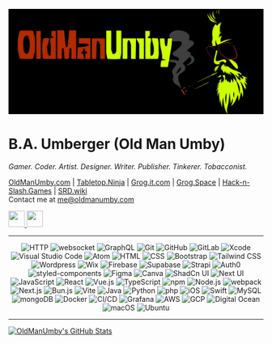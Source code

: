 ![banner](hero.jpg)

# B.A. Umberger (Old Man Umby)
_Gamer. Coder. Artist. Designer. Writer. Publisher. Tinkerer. Tobacconist._

[OldManUmby.com](http://oldmanumby.com) | [Tabletop.Ninja](http://tabletop.ninja) | [Grog.it.com](http://grog.it.com) | [Grog.Space](http://grog.space) | [Hack-n-Slash.Games](https://www.hack-n-slash.games) | [SRD.wiki](http://srd.wiki)
<br>Contact me at [me@oldmanumby.com](mailto:me@oldmanumby.com)

<p align="left"> <a href="https://www.github.com/oldmanumby" target="_blank" rel="noreferrer"> <picture> <source media="(prefers-color-scheme: dark)" srcset="https://raw.githubusercontent.com/danielcranney/readme-generator/main/public/icons/socials/github-dark.svg" /> <source media="(prefers-color-scheme: light)" srcset="https://raw.githubusercontent.com/danielcranney/readme-generator/main/public/icons/socials/github.svg" /> <img src="https://raw.githubusercontent.com/danielcranney/readme-generator/main/public/icons/socials/github.svg" width="32" height="32" /> </picture> </a> <a href="https://www.x.com/oldmanumby" target="_blank" rel="noreferrer"> <picture> <source media="(prefers-color-scheme: dark)" srcset="https://raw.githubusercontent.com/danielcranney/readme-generator/main/public/icons/socials/twitter-dark.svg" /> <source media="(prefers-color-scheme: light)" srcset="https://raw.githubusercontent.com/danielcranney/readme-generator/main/public/icons/socials/twitter.svg" /> <img src="https://raw.githubusercontent.com/danielcranney/readme-generator/main/public/icons/socials/twitter.svg" width="32" height="32" /> </picture> </a></p>

---

<div align="center">
	<img width="25" src="https://raw.githubusercontent.com/marwin1991/profile-technology-icons/refs/heads/main/icons/http.png" alt="HTTP" title="HTTP"/>
	<img width="25" src="https://raw.githubusercontent.com/marwin1991/profile-technology-icons/refs/heads/main/icons/websocket.png" alt="websocket" title="websocket"/>
	<img width="25" src="https://raw.githubusercontent.com/marwin1991/profile-technology-icons/refs/heads/main/icons/graphql.png" alt="GraphQL" title="GraphQL"/>
	<img width="25" src="https://raw.githubusercontent.com/marwin1991/profile-technology-icons/refs/heads/main/icons/git.png" alt="Git" title="Git"/>
	<img width="25" src="https://raw.githubusercontent.com/marwin1991/profile-technology-icons/refs/heads/main/icons/github.png" alt="GitHub" title="GitHub"/>
	<img width="25" src="https://raw.githubusercontent.com/marwin1991/profile-technology-icons/refs/heads/main/icons/gitlab.png" alt="GitLab" title="GitLab"/>
	<img width="25" src="https://raw.githubusercontent.com/marwin1991/profile-technology-icons/refs/heads/main/icons/xcode.png" alt="Xcode" title="Xcode"/>
	<img width="25" src="https://raw.githubusercontent.com/marwin1991/profile-technology-icons/refs/heads/main/icons/visual_studio_code.png" alt="Visual Studio Code" title="Visual Studio Code"/>
	<img width="25" src="https://raw.githubusercontent.com/marwin1991/profile-technology-icons/refs/heads/main/icons/atom.png" alt="Atom" title="Atom"/>
	<img width="25" src="https://raw.githubusercontent.com/marwin1991/profile-technology-icons/refs/heads/main/icons/html.png" alt="HTML" title="HTML"/>
	<img width="25" src="https://raw.githubusercontent.com/marwin1991/profile-technology-icons/refs/heads/main/icons/css.png" alt="CSS" title="CSS"/>
	<img width="25" src="https://raw.githubusercontent.com/marwin1991/profile-technology-icons/refs/heads/main/icons/bootstrap.png" alt="Bootstrap" title="Bootstrap"/>
	<img width="25" src="https://raw.githubusercontent.com/marwin1991/profile-technology-icons/refs/heads/main/icons/tailwind_css.png" alt="Tailwind CSS" title="Tailwind CSS"/>
	<img width="25" src="https://raw.githubusercontent.com/marwin1991/profile-technology-icons/refs/heads/main/icons/wordpress.png" alt="Wordpress" title="Wordpress"/>
	<img width="25" src="https://raw.githubusercontent.com/marwin1991/profile-technology-icons/refs/heads/main/icons/wix.png" alt="Wix" title="Wix"/>
	<img width="25" src="https://raw.githubusercontent.com/marwin1991/profile-technology-icons/refs/heads/main/icons/firebase.png" alt="Firebase" title="Firebase"/>
	<img width="25" src="https://raw.githubusercontent.com/marwin1991/profile-technology-icons/refs/heads/main/icons/supabase.png" alt="Supabase" title="Supabase"/>
	<img width="25" src="https://raw.githubusercontent.com/marwin1991/profile-technology-icons/refs/heads/main/icons/strapi.png" alt="Strapi" title="Strapi"/>
	<img width="25" src="https://raw.githubusercontent.com/marwin1991/profile-technology-icons/refs/heads/main/icons/auth0.png" alt="Auth0" title="Auth0"/>
	<img width="25" src="https://raw.githubusercontent.com/marwin1991/profile-technology-icons/refs/heads/main/icons/styled-components.png" alt="styled-components" title="styled-components"/>
	<img width="25" src="https://raw.githubusercontent.com/marwin1991/profile-technology-icons/refs/heads/main/icons/figma.png" alt="Figma" title="Figma"/>
	<img width="25" src="https://raw.githubusercontent.com/marwin1991/profile-technology-icons/refs/heads/main/icons/canva.png" alt="Canva" title="Canva"/>
	<img width="25" src="https://raw.githubusercontent.com/marwin1991/profile-technology-icons/refs/heads/main/icons/shadcn_ui.png" alt="ShadCn UI" title="ShadCn UI"/>
	<img width="25" src="https://raw.githubusercontent.com/marwin1991/profile-technology-icons/refs/heads/main/icons/next_ui.png" alt="Next UI" title="Next UI"/>
	<img width="25" src="https://raw.githubusercontent.com/marwin1991/profile-technology-icons/refs/heads/main/icons/javascript.png" alt="JavaScript" title="JavaScript"/>
	<img width="25" src="https://raw.githubusercontent.com/marwin1991/profile-technology-icons/refs/heads/main/icons/react.png" alt="React" title="React"/>
	<img width="25" src="https://raw.githubusercontent.com/marwin1991/profile-technology-icons/refs/heads/main/icons/vue_js.png" alt="Vue.js" title="Vue.js"/>
	<img width="25" src="https://raw.githubusercontent.com/marwin1991/profile-technology-icons/refs/heads/main/icons/typescript.png" alt="TypeScript" title="TypeScript"/>
	<img width="25" src="https://raw.githubusercontent.com/marwin1991/profile-technology-icons/refs/heads/main/icons/npm.png" alt="npm" title="npm"/>
	<img width="25" src="https://raw.githubusercontent.com/marwin1991/profile-technology-icons/refs/heads/main/icons/node_js.png" alt="Node.js" title="Node.js"/>
	<img width="25" src="https://raw.githubusercontent.com/marwin1991/profile-technology-icons/refs/heads/main/icons/webpack.png" alt="webpack" title="webpack"/>
	<img width="25" src="https://raw.githubusercontent.com/marwin1991/profile-technology-icons/refs/heads/main/icons/next_js.png" alt="Next.js" title="Next.js"/>
	<img width="25" src="https://raw.githubusercontent.com/marwin1991/profile-technology-icons/refs/heads/main/icons/bun_js.png" alt="Bun.js" title="Bun.js"/>
	<img width="25" src="https://raw.githubusercontent.com/marwin1991/profile-technology-icons/refs/heads/main/icons/vite.png" alt="Vite" title="Vite"/>
	<img width="25" src="https://raw.githubusercontent.com/marwin1991/profile-technology-icons/refs/heads/main/icons/java.png" alt="Java" title="Java"/>
	<img width="25" src="https://raw.githubusercontent.com/marwin1991/profile-technology-icons/refs/heads/main/icons/python.png" alt="Python" title="Python"/>
	<img width="25" src="https://raw.githubusercontent.com/marwin1991/profile-technology-icons/refs/heads/main/icons/php.png" alt="php" title="php"/>
	<img width="25" src="https://raw.githubusercontent.com/marwin1991/profile-technology-icons/refs/heads/main/icons/ios.png" alt="iOS" title="iOS"/>
	<img width="25" src="https://raw.githubusercontent.com/marwin1991/profile-technology-icons/refs/heads/main/icons/swift.png" alt="Swift" title="Swift"/>
	<img width="25" src="https://raw.githubusercontent.com/marwin1991/profile-technology-icons/refs/heads/main/icons/mysql.png" alt="MySQL" title="MySQL"/>
	<img width="25" src="https://raw.githubusercontent.com/marwin1991/profile-technology-icons/refs/heads/main/icons/mongodb.png" alt="mongoDB" title="mongoDB"/>
	<img width="25" src="https://raw.githubusercontent.com/marwin1991/profile-technology-icons/refs/heads/main/icons/docker.png" alt="Docker" title="Docker"/>
	<img width="25" src="https://raw.githubusercontent.com/marwin1991/profile-technology-icons/refs/heads/main/icons/ci_cd.png" alt="CI/CD" title="CI/CD"/>
	<img width="25" src="https://raw.githubusercontent.com/marwin1991/profile-technology-icons/refs/heads/main/icons/grafana.png" alt="Grafana" title="Grafana"/>
	<img width="25" src="https://raw.githubusercontent.com/marwin1991/profile-technology-icons/refs/heads/main/icons/aws.png" alt="AWS" title="AWS"/>
	<img width="25" src="https://raw.githubusercontent.com/marwin1991/profile-technology-icons/refs/heads/main/icons/gcp.png" alt="GCP" title="GCP"/>
	<img width="25" src="https://raw.githubusercontent.com/marwin1991/profile-technology-icons/refs/heads/main/icons/digital_ocean.png" alt="Digital Ocean" title="Digital Ocean"/>
	<img width="25" src="https://raw.githubusercontent.com/marwin1991/profile-technology-icons/refs/heads/main/icons/macos.png" alt="macOS" title="macOS"/>
	<img width="25" src="https://raw.githubusercontent.com/marwin1991/profile-technology-icons/refs/heads/main/icons/ubuntu.png" alt="Ubuntu" title="Ubuntu"/>
</div>

---

<a href="http://www.github.com/oldmanumby"><img src="https://github-readme-stats.vercel.app/api?username=oldmanumby&show_icons=true&hide=&count_private=true&title_color=0891b2&text_color=ffffff&icon_color=0891b2&bg_color=1c1917&hide_border=true&show_icons=true" alt="OldManUmby's GitHub Stats" /></a>
